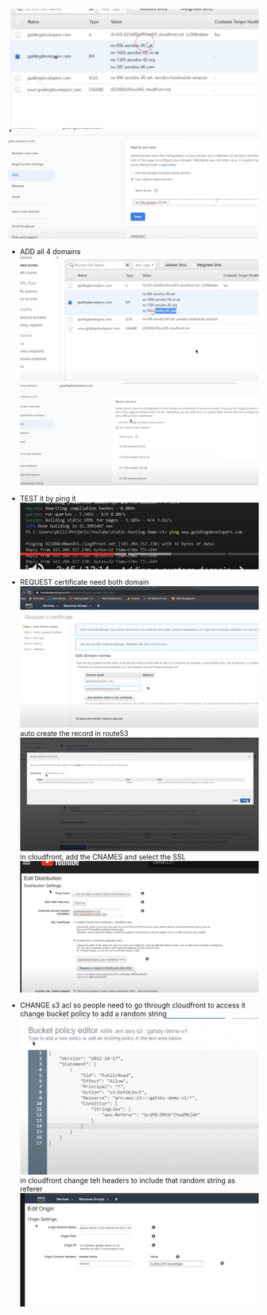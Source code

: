 ![](2021-06-20-09-55-06.png)
![](2021-06-20-09-55-38.png)

- ADD all 4 domains 
![](2021-06-20-09-55-55.png)
![](2021-06-20-09-56-18.png)

- TEST it by ping it
![](2021-06-20-09-56-58.png)


- REQUEST certificate
need both domain
![](2021-06-20-09-58-01.png)
auto create the record in route53
![](2021-06-20-09-59-03.png)
in cloudfront, add the CNAMES and select the SSL
![](2021-06-20-10-00-04.png)

- CHANGE s3 acl so people need to go through cloudfront to access it
change bucket policy to add a random string
![](2021-06-20-10-00-59.png)
in cloudfront change teh headers to include that random string as referer
![](2021-06-20-10-01-40.png)
